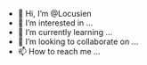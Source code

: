 - 👋 Hi, I’m @Locusien
- 👀 I’m interested in ...
- 🌱 I’m currently learning ...
- 💞️ I’m looking to collaborate on ...
- 📫 How to reach me ...

<!---
Locusien/Locusien is a ✨ special ✨ repository because its `README.md` (this file) appears on your GitHub profile.
You can click the Preview link to take a look at your changes.
--->
